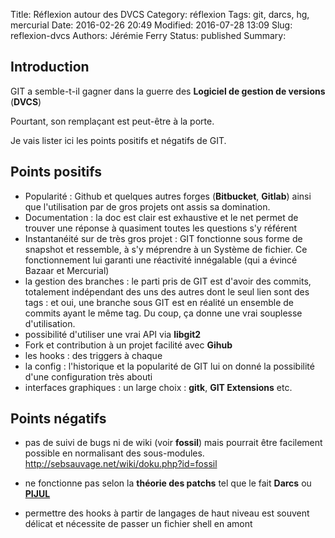 Title: Réflexion autour des DVCS
Category: réflexion
Tags: git, darcs, hg, mercurial
Date: 2016-02-26 20:49
Modified: 2016-07-28 13:09
Slug: reflexion-dvcs
Authors: Jérémie Ferry
Status: published
Summary:

## Introduction

GIT a semble-t-il gagner dans la guerre des **Logiciel de gestion de versions** (**DVCS**)

Pourtant, son remplaçant est peut-être à la porte.

Je vais lister ici les points positifs et négatifs de GIT.

## Points positifs

- Popularité : Github et quelques autres forges (**Bitbucket**, **Gitlab**) ainsi que l'utilisation par de gros projets ont assis sa domination.
- Documentation : la doc est clair est exhaustive et le net permet de trouver une réponse à quasiment toutes les questions s'y référent
- Instantanéité sur de très gros projet : GIT fonctionne sous forme de snapshot et ressemble, à s'y méprendre à un Système de fichier.
Ce fonctionnement lui garanti une réactivité innégalable (qui a évincé Bazaar et Mercurial)
- la gestion des branches : le parti pris de GIT est d'avoir des commits, totalement indépendant des uns des autres dont le seul lien sont des tags : et oui, une branche sous GIT est en réalité un ensemble de commits ayant le même tag.
Du coup, ça donne une vrai souplesse d'utilisation.
- possibilité d'utiliser une vrai API via **libgit2**
- Fork et contribution à un projet facilité avec **Gihub**
- les hooks : des triggers à chaque
- la config : l'historique et la popularité de GIT lui on donné la possibilité d'une configuration très abouti
- interfaces graphiques : un large choix : **gitk**, **GIT Extensions** etc.

## Points négatifs

- pas de suivi de bugs ni de wiki (voir **fossil**) mais pourrait être facilement possible en normalisant des sous-modules.
http://sebsauvage.net/wiki/doku.php?id=fossil

- ne fonctionne pas selon la **théorie des patchs** tel que le fait **Darcs** ou **[PIJUL](http://pijul.org)**
- permettre des hooks à partir de langages de haut niveau est souvent délicat et nécessite de passer un fichier shell en amont
